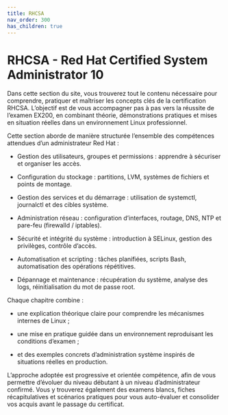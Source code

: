 ```yaml
---
title: RHCSA
nav_order: 300
has_children: true
---
```


# RHCSA - Red Hat Certified System Administrator 10

Dans cette section du site, vous trouverez tout le contenu nécessaire pour comprendre, pratiquer et maîtriser les concepts clés de la certification RHCSA.
L’objectif est de vous accompagner pas à pas vers la réussite de l’examen EX200, en combinant théorie, démonstrations pratiques et mises en situation réelles dans un environnement Linux professionnel.

Cette section aborde de manière structurée l’ensemble des compétences attendues d’un administrateur Red Hat :

- Gestion des utilisateurs, groupes et permissions : apprendre à sécuriser et organiser les accès.

- Configuration du stockage : partitions, LVM, systèmes de fichiers et points de montage.

- Gestion des services et du démarrage : utilisation de systemctl, journalctl et des cibles système.

- Administration réseau : configuration d’interfaces, routage, DNS, NTP et pare-feu (firewalld / iptables).

- Sécurité et intégrité du système : introduction à SELinux, gestion des privilèges, contrôle d’accès.

- Automatisation et scripting : tâches planifiées, scripts Bash, automatisation des opérations répétitives.

- Dépannage et maintenance : récupération du système, analyse des logs, réinitialisation du mot de passe root.

Chaque chapitre combine :

- une explication théorique claire pour comprendre les mécanismes internes de Linux ;

- une mise en pratique guidée dans un environnement reproduisant les conditions d’examen ;

- et des exemples concrets d’administration système inspirés de situations réelles en production.

L’approche adoptée est progressive et orientée compétence, afin de vous permettre d’évoluer du niveau débutant à un niveau d’administrateur confirmé.
Vous y trouverez également des examens blancs, fiches récapitulatives et scénarios pratiques pour vous auto-évaluer et consolider vos acquis avant le passage du certificat.